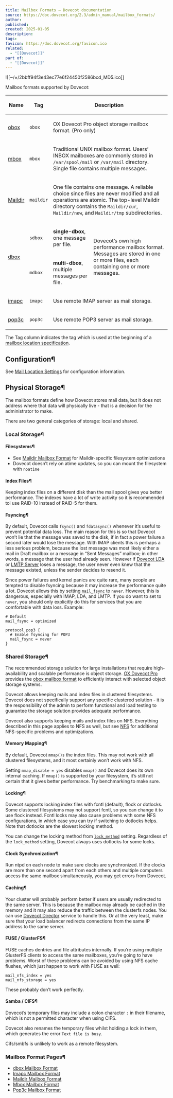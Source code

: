 ```yaml
---
title: Mailbox Formats — Dovecot documentation
source: https://doc.dovecot.org/2.3/admin_manual/mailbox_formats/
author: 
published: 
created: 2025-01-05
description: 
tags: 
favicon: https://doc.dovecot.org/favicon.ico
related:
  - "[[Dovecot]]"
part of:
  - "[[Dovecot]]"
---
```

![[~/×/2bbff94f3e43ec77e6f24450f2586bcd_MD5.ico]]

Mailbox formats supported by Dovecot:

<table><thead><tr><th><p>Name</p></th><th><p>Tag</p></th><th colspan="2"><p>Description</p></th></tr></thead><tbody><tr><td><p><a href="https://doc.dovecot.org/2.3/configuration_manual/mail_location/obox/#obox-settings"><span>obox</span></a></p></td><td><p><code><span>obox</span></code></p></td><td colspan="2"><p>OX Dovecot Pro object storage mailbox format. (Pro only)</p></td></tr><tr><td><p><a href="https://doc.dovecot.org/2.3/admin_manual/mailbox_formats/mbox/#mbox-mbox-format"><span>mbox</span></a></p></td><td><p><code><span>mbox</span></code></p></td><td colspan="2"><p>Traditional UNIX mailbox format. Users’ INBOX mailboxes are commonly stored in <code><span>/var/spool/mail</span></code> or <code><span>/var/mail</span></code> directory. Single file contains multiple messages.</p></td></tr><tr><td><p><a href="https://doc.dovecot.org/2.3/admin_manual/mailbox_formats/maildir/#maildir-mbox-format"><span>Maildir</span></a></p></td><td><p><code><span>maildir</span></code></p></td><td colspan="2"><p>One file contains one message. A reliable choice since files are never modified and all operations are atomic. The top-level Maildir directory contains the <code><span>Maildir/cur</span></code>, <code><span>Maildir/new</span></code>, and <code><span>Maildir/tmp</span></code> subdirectories.</p></td></tr><tr><td rowspan="2"><p><a href="https://doc.dovecot.org/2.3/admin_manual/mailbox_formats/dbox/#dbox-mbox-format"><span>dbox</span></a></p></td><td><p><code><span>sdbox</span></code></p></td><td><p><strong>single-dbox</strong>, one message per file.</p></td><td rowspan="2"><p>Dovecot’s own high performance mailbox format. Messages are stored in one or more files, each containing one or more messages.</p></td></tr><tr><td><p><code><span>mdbox</span></code></p></td><td><p><strong>multi-dbox</strong>, multiple messages per file.</p></td></tr><tr><td><p><a href="https://doc.dovecot.org/2.3/admin_manual/mailbox_formats/imapc/#imapc-mbox-format"><span>imapc</span></a></p></td><td><p><code><span>imapc</span></code></p></td><td colspan="2"><p>Use remote IMAP server as mail storage.</p></td></tr><tr><td><p><a href="https://doc.dovecot.org/2.3/admin_manual/mailbox_formats/pop3c/#pop3c-mbox-format"><span>pop3c</span></a></p></td><td><p><code><span>pop3c</span></code></p></td><td colspan="2"><p>Use remote POP3 server as mail storage.</p></td></tr></tbody></table>

The Tag column indicates the tag which is used at the beginning of a [mailbox location specification](https://doc.dovecot.org/2.3/configuration_manual/mail_location/#mail-location-settings).

## Configuration¶

See [Mail Location Settings](https://doc.dovecot.org/2.3/configuration_manual/mail_location/#mail-location-settings) for configuration information.

## Physical Storage¶

The mailbox formats define how Dovecot stores mail data, but it does not address where that data will physically live - that is a decision for the administrator to make.

There are two general categories of storage: local and shared.

### Local Storage¶

#### Filesystems¶

- See [Maildir Mailbox Format](https://doc.dovecot.org/2.3/admin_manual/mailbox_formats/maildir/#maildir-mbox-format) for Maildir-specific filesystem optimizations
- Dovecot doesn’t rely on atime updates, so you can mount the filesystem with `noatime`

#### Index Files¶

Keeping index files on a different disk than the mail spool gives you better performance. The indexes have a lot of write activity so it is recommended toi use RAID-10 instead of RAID-5 for them.

#### Fsyncing¶

By default, Dovecot calls `fsync()` and `fdatasync()` whenever it’s useful to prevent potential data loss. The main reason for this is so that Dovecot won’t lie that the message was saved to the disk, if in fact a power failure a second later would lose the message. With IMAP clients this is perhaps a less serious problem, because the lost message was most likely either a mail in Draft mailbox or a message in “Sent Messages” mailbox; in other words, a message that the user had already seen. However if [Dovecot LDA](https://doc.dovecot.org/2.3/configuration_manual/protocols/lda/#lda) or [LMTP Server](https://doc.dovecot.org/2.3/configuration_manual/protocols/lmtp_server/#lmtp-server) loses a message, the user never even knew that the message existed, unless the sender decides to resend it.

Since power failures and kernel panics are quite rare, many people are tempted to disable fsyncing because it may increase the performance quite a lot. Dovecot allows this by setting [`mail_fsync`](https://doc.dovecot.org/2.3/settings/core/#core_setting-mail_fsync "core_setting-mail_fsync") to `never`. However, this is dangerous, especially with IMAP, LDA, and LMTP. If you do want to set to `never`, you should only explicitly do this for services that you are comfortable with data loss. Example:

```
# Default
mail_fsync = optimized

protocol pop3 {
  # Enable fsyncing for POP3
  mail_fsync = never
}
```

### Shared Storage¶

The recommended storage solution for large installations that require high-availability and scalable performance is object storage. [OX Dovecot Pro](https://doc.dovecot.org/2.3/installation_guide/dovecot_pro_releases/#ox-dovecot-pro-releases) provides the [obox mailbox format](https://doc.dovecot.org/2.3/configuration_manual/mail_location/obox/#obox-settings) to efficiently interact with selected object storage systems.

Dovecot allows keeping mails and index files in clustered filesystems. Dovecot does not specifically support any specific clustered solution - it is the responsibility of the admin to perform functional and load testing to guarantee the storage solution provides adequate performance.

Dovecot also supports keeping mails and index files on NFS. Everything described in this page applies to NFS as well, but see [NFS](https://doc.dovecot.org/2.3/configuration_manual/nfs/#nfs) for additional NFS-specific problems and optimizations.

#### Memory Mapping¶

By default, Dovecot `mmap()s` the index files. This may not work with all clustered filesystems, and it most certainly won’t work with NFS.

Setting `mmap_disable = yes` disables `mmap()` and Dovecot does its own internal caching. If `mmap()` is supported by your filesystem, it’s still not certain that it gives better performance. Try benchmarking to make sure.

#### Locking¶

Dovecot supports locking index files with fcntl (default), flock or dotlocks. Some clustered filesystems may not support fcntl, so you can change it to use flock instead. Fcntl locks may also cause problems with some NFS configurations, in which case you can try if switching to dotlocks helps. Note that dotlocks are the slowest locking method.

You can change the locking method from [`lock_method`](https://doc.dovecot.org/2.3/settings/core/#core_setting-lock_method "core_setting-lock_method") setting. Regardless of the `lock_method` setting, Dovecot always uses dotlocks for some locks.

#### Clock Synchronization¶

Run ntpd on each node to make sure clocks are synchronized. If the clocks are more than one second apart from each others and multiple computers access the same mailbox simultaneously, you may get errors from Dovecot.

#### Caching¶

Your cluster will probably perform better if users are usually redirected to the same server. This is because the mailbox may already be cached in the memory and it may also reduce the traffic between the clusterfs nodes. You can use [Dovecot Director](https://doc.dovecot.org/2.3/admin_manual/director/dovecotdirector/#dovecot-director) service to handle this. Or at the very least, make sure that your load balancer redirects connections from the same IP address to the same server.

#### FUSE / GlusterFS¶

FUSE caches dentries and file attributes internally. If you’re using multiple GlusterFS clients to access the same mailboxes, you’re going to have problems. Worst of these problems can be avoided by using NFS cache flushes, which just happen to work with FUSE as well:

```
mail_nfs_index = yes
mail_nfs_storage = yes
```

These probably don’t work perfectly.

#### Samba / CIFS¶

Dovecot’s temporary files may include a colon character `:` in their filename, which is not a permitted character when using CIFS.

Dovecot also renames the temporary files whilst holding a lock in them, which generates the error `Text file is busy`.

Cifs/smbfs is unlikely to work as a remote filesystem.

### Mailbox Format Pages¶

- [dbox Mailbox Format](https://doc.dovecot.org/2.3/admin_manual/mailbox_formats/dbox/)
- [Imapc Mailbox Format](https://doc.dovecot.org/2.3/admin_manual/mailbox_formats/imapc/)
- [Maildir Mailbox Format](https://doc.dovecot.org/2.3/admin_manual/mailbox_formats/maildir/)
- [Mbox Mailbox Format](https://doc.dovecot.org/2.3/admin_manual/mailbox_formats/mbox/)
- [Pop3c Mailbox Format](https://doc.dovecot.org/2.3/admin_manual/mailbox_formats/pop3c/)